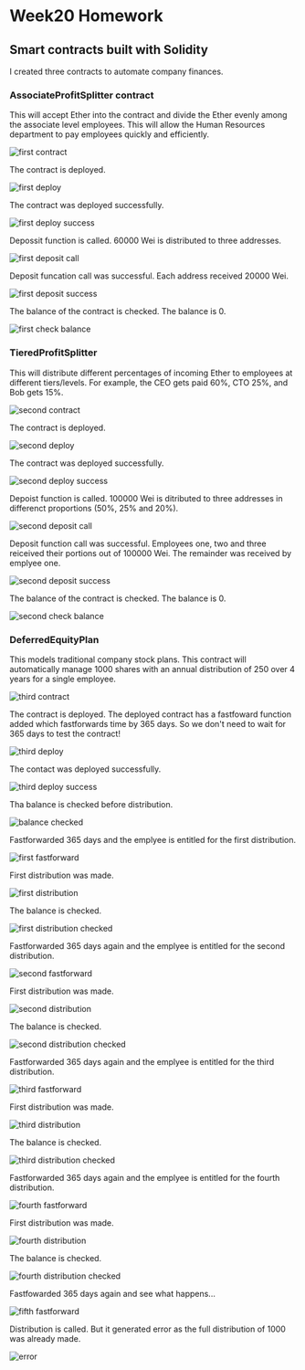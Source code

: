 # Week20 Homework

## Smart contracts built with Solidity
I created three contracts to automate company finances.


### AssociateProfitSplitter contract
This will accept Ether into the contract and divide the Ether evenly among the associate level employees. This will allow the Human Resources department to pay employees quickly and efficiently.

![first contract](/photos/first_code.png)

The contract is deployed.

![first deploy](photos/first_deploy.png)

The contract was deployed successfully.

![first deploy success](photos/first_deply_success.png)

Depossit function is called.  60000 Wei is distributed to three addresses.

![first deposit call](photos/first_deposit.png)

Deposit funcation call was successful.  Each address received 20000 Wei.

![first deposit success](photos/first_deposit_success.png)

The balance of the contract is checked.  The balance is 0.

![first check balance](photos/first_balance.png)


### TieredProfitSplitter 
This will distribute different percentages of incoming Ether to employees at different tiers/levels. For example, the CEO gets paid 60%, CTO 25%, and Bob gets 15%.

![second contract](photos/second_code.png)

The contract is deployed.

![second deploy](photos/second_deploy.png)

The contract was deployed successfully.

![second deploy success](photos/second_deploy_success.png)

Depoist function is called.  100000 Wei is ditributed to three addresses in differenct proportions (50%, 25% and 20%).

![second deposit call](photos/second_deposit.png)

Deposit function call was successful. Employees one, two and three reiceived their portions out of 100000 Wei.  The remainder was received by emplyee one.

![second deposit success](photos/second_deposit_success.png)

The balance of the contract is checked. The balance is 0.

![second check balance](photos/second_balance.png)


### DeferredEquityPlan 
This models traditional company stock plans. This contract will automatically manage 1000 shares with an annual distribution of 250 over 4 years for a single employee.

![third contract](photos/third_code.png)

The contract is deployed.  The deployed contract has a fastfoward function added which fastforwards time by 365 days. So we don't need to wait for 365 days to test the contract!

![third deploy](photos/third_deploy.png)

The contact was deployed successfully.

![third deploy success](photos/third_deploy_success.png)

Tha balance is checked before distribution.

![balance checked](photos/third_distribution_0.png)

Fastforwarded 365 days and the emplyee is entitled for the first distribution.

![first fastforward](photos/third_ff_1.png)

First distribution was made.

![first distribution](photos/third_dist1_success.png)

The balance is checked.

![first distribution checked](photos/third_distribution_1.png)

Fastforwarded 365 days again and the emplyee is entitled for the second distribution.

![second fastforward](photos/third_ff_2.png)

First distribution was made.

![second distribution](photos/third_dist2_success.png)

The balance is checked.

![second distribution checked](photos/third_distribution_2.png)

Fastforwarded 365 days again and the emplyee is entitled for the third distribution.

![third fastforward](photos/third_ff_3.png)

First distribution was made.

![third distribution](photos/third_dist3_success.png)

The balance is checked.

![third distribution checked](photos/third_distribution_3.png)

Fastforwarded 365 days again and the emplyee is entitled for the fourth distribution.

![fourth fastforward](photos/third_ff_4.png)

First distribution was made.

![fourth distribution](photos/third_dist4_success.png)

The balance is checked.

![fourth distribution checked](photos/third_distribution_4.png)

Fastfowarded 365 days again and see what happens...

![fifth fastforward](photos/third_ff_5.png)

Distribution is called.  But it generated error as the full distribution of 1000 was already made.

![error](photos/error.png)
